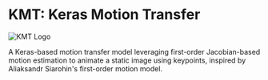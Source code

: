 # KMT: Keras Motion Transfer

![KMT Logo](https://github.com/user-attachments/assets/aa7ca2fb-af5f-4f9a-b84e-cac7ceaf2fed)

A Keras-based motion transfer model leveraging first-order Jacobian-based motion estimation to animate a static image using keypoints, inspired by Aliaksandr Siarohin's first-order motion model.

